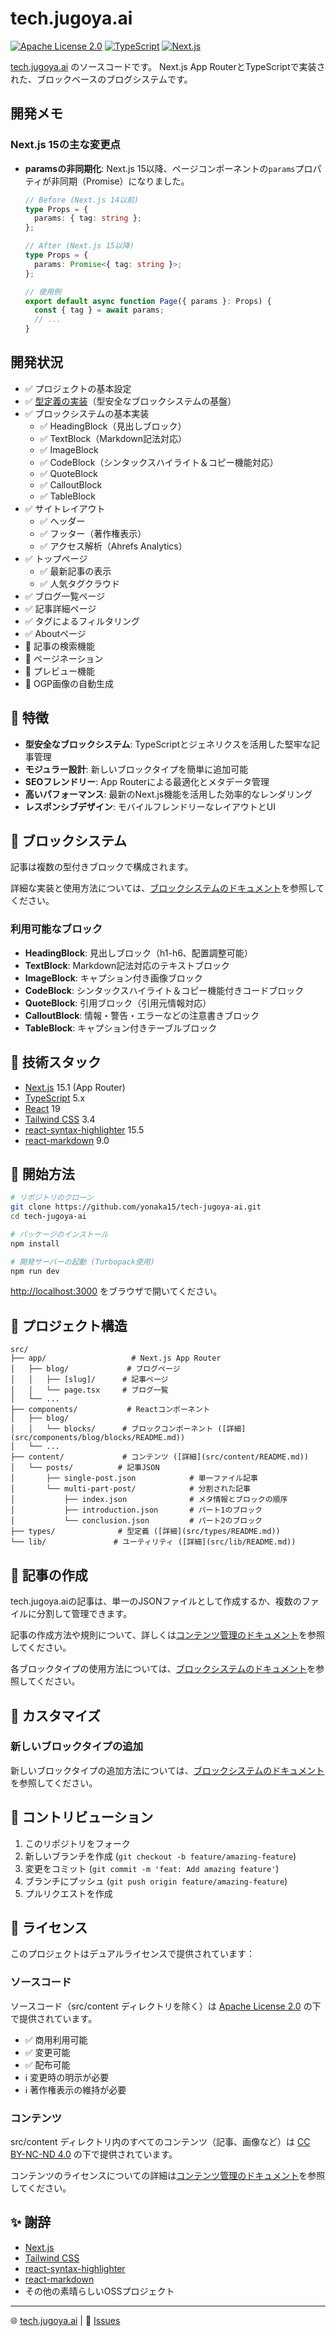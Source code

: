 # tech.jugoya.ai

[![Apache License 2.0](https://img.shields.io/badge/License-Apache%202.0-blue.svg)](https://opensource.org/licenses/Apache-2.0)
[![TypeScript](https://img.shields.io/badge/TypeScript-5.0-blue)](https://www.typescriptlang.org/)
[![Next.js](https://img.shields.io/badge/Next.js-15.1-black)](https://nextjs.org/)

[tech.jugoya.ai](https://tech.jugoya.ai) のソースコードです。
Next.js App RouterとTypeScriptで実装された、ブロックベースのブログシステムです。

## 開発メモ

### Next.js 15の主な変更点

- **paramsの非同期化**: Next.js 15以降、ページコンポーネントの`params`プロパティが非同期（Promise）になりました。
  ```typescript
  // Before (Next.js 14以前)
  type Props = {
    params: { tag: string };
  };

  // After (Next.js 15以降)
  type Props = {
    params: Promise<{ tag: string }>;
  };

  // 使用例
  export default async function Page({ params }: Props) {
    const { tag } = await params;
    // ... 
  }
  ```

## 開発状況

- ✅ プロジェクトの基本設定
- ✅ [型定義の実装](src/types/README.md)（型安全なブロックシステムの基盤）
- ✅ ブロックシステムの基本実装
  - ✅ HeadingBlock（見出しブロック）
  - ✅ TextBlock（Markdown記法対応）
  - ✅ ImageBlock
  - ✅ CodeBlock（シンタックスハイライト＆コピー機能対応）
  - ✅ QuoteBlock
  - ✅ CalloutBlock
  - ✅ TableBlock
- ✅ サイトレイアウト
  - ✅ ヘッダー
  - ✅ フッター（著作権表示）
  - ✅ アクセス解析（Ahrefs Analytics）
- ✅ トップページ
  - ✅ 最新記事の表示
  - ✅ 人気タグクラウド
- ✅ ブログ一覧ページ
- ✅ 記事詳細ページ
- ✅ タグによるフィルタリング
- ✅ Aboutページ
- 🚧 記事の検索機能
- 🚧 ページネーション
- 🚧 プレビュー機能
- 🚧 OGP画像の自動生成

## 🌟 特徴

- **型安全なブロックシステム**: TypeScriptとジェネリクスを活用した堅牢な記事管理
- **モジュラー設計**: 新しいブロックタイプを簡単に追加可能
- **SEOフレンドリー**: App Routerによる最適化とメタデータ管理
- **高いパフォーマンス**: 最新のNext.js機能を活用した効率的なレンダリング
- **レスポンシブデザイン**: モバイルフレンドリーなレイアウトとUI

## 📝 ブロックシステム

記事は複数の型付きブロックで構成されます。

詳細な実装と使用方法については、[ブロックシステムのドキュメント](src/components/blog/blocks/README.md)を参照してください。

### 利用可能なブロック

- **HeadingBlock**: 見出しブロック（h1-h6、配置調整可能）
- **TextBlock**: Markdown記法対応のテキストブロック
- **ImageBlock**: キャプション付き画像ブロック
- **CodeBlock**: シンタックスハイライト＆コピー機能付きコードブロック
- **QuoteBlock**: 引用ブロック（引用元情報対応）
- **CalloutBlock**: 情報・警告・エラーなどの注意書きブロック
- **TableBlock**: キャプション付きテーブルブロック

## 🔧 技術スタック

- [Next.js](https://nextjs.org/) 15.1 (App Router)
- [TypeScript](https://www.typescriptlang.org/) 5.x
- [React](https://react.dev/) 19
- [Tailwind CSS](https://tailwindcss.com/) 3.4
- [react-syntax-highlighter](https://github.com/react-syntax-highlighter/react-syntax-highlighter) 15.5
- [react-markdown](https://github.com/remarkjs/react-markdown) 9.0

## 🚀 開始方法

```bash
# リポジトリのクローン
git clone https://github.com/yonaka15/tech-jugoya-ai.git
cd tech-jugoya-ai

# パッケージのインストール
npm install

# 開発サーバーの起動 (Turbopack使用)
npm run dev
```

[http://localhost:3000](http://localhost:3000) をブラウザで開いてください。

## 📂 プロジェクト構造

```
src/
├── app/                   # Next.js App Router
│   ├── blog/             # ブログページ
│   │   ├── [slug]/      # 記事ページ
│   │   └── page.tsx     # ブログ一覧
│   └── ...
├── components/           # Reactコンポーネント
│   ├── blog/
│   │   └── blocks/      # ブロックコンポーネント ([詳細](src/components/blog/blocks/README.md))
│   └── ...
├── content/             # コンテンツ ([詳細](src/content/README.md))
│   └── posts/          # 記事JSON
│       ├── single-post.json            # 単一ファイル記事
│       └── multi-part-post/            # 分割された記事
│           ├── index.json              # メタ情報とブロックの順序
│           ├── introduction.json       # パート1のブロック
│           └── conclusion.json         # パート2のブロック
├── types/              # 型定義 ([詳細](src/types/README.md))
└── lib/               # ユーティリティ ([詳細](src/lib/README.md))
```

## 📝 記事の作成

tech.jugoya.aiの記事は、単一のJSONファイルとして作成するか、複数のファイルに分割して管理できます。

記事の作成方法や規則について、詳しくは[コンテンツ管理のドキュメント](src/content/README.md)を参照してください。

各ブロックタイプの使用方法については、[ブロックシステムのドキュメント](src/components/blog/blocks/README.md)を参照してください。

## 🧩 カスタマイズ

### 新しいブロックタイプの追加

新しいブロックタイプの追加方法については、[ブロックシステムのドキュメント](src/components/blog/blocks/README.md#新しいブロックタイプの追加方法)を参照してください。

## 🤝 コントリビューション

1. このリポジトリをフォーク
2. 新しいブランチを作成 (`git checkout -b feature/amazing-feature`)
3. 変更をコミット (`git commit -m 'feat: Add amazing feature'`)
4. ブランチにプッシュ (`git push origin feature/amazing-feature`)
5. プルリクエストを作成

## 📜 ライセンス

このプロジェクトはデュアルライセンスで提供されています：

### ソースコード

ソースコード（src/content ディレクトリを除く）は [Apache License 2.0](LICENSE) の下で提供されています。

- ✅ 商用利用可能
- ✅ 変更可能
- ✅ 配布可能
- ℹ️ 変更時の明示が必要
- ℹ️ 著作権表示の維持が必要

### コンテンツ

src/content ディレクトリ内のすべてのコンテンツ（記事、画像など）は [CC BY-NC-ND 4.0](https://creativecommons.org/licenses/by-nc-nd/4.0/) の下で提供されています。

コンテンツのライセンスについての詳細は[コンテンツ管理のドキュメント](src/content/README.md#ライセンス)を参照してください。

## ✨ 謝辞

- [Next.js](https://nextjs.org/)
- [Tailwind CSS](https://tailwindcss.com/)
- [react-syntax-highlighter](https://github.com/react-syntax-highlighter/react-syntax-highlighter)
- [react-markdown](https://github.com/remarkjs/react-markdown)
- その他の素晴らしいOSSプロジェクト

---

🌐 [tech.jugoya.ai](https://tech.jugoya.ai) | 📧 [Issues](https://github.com/yonaka15/tech-jugoya-ai/issues)